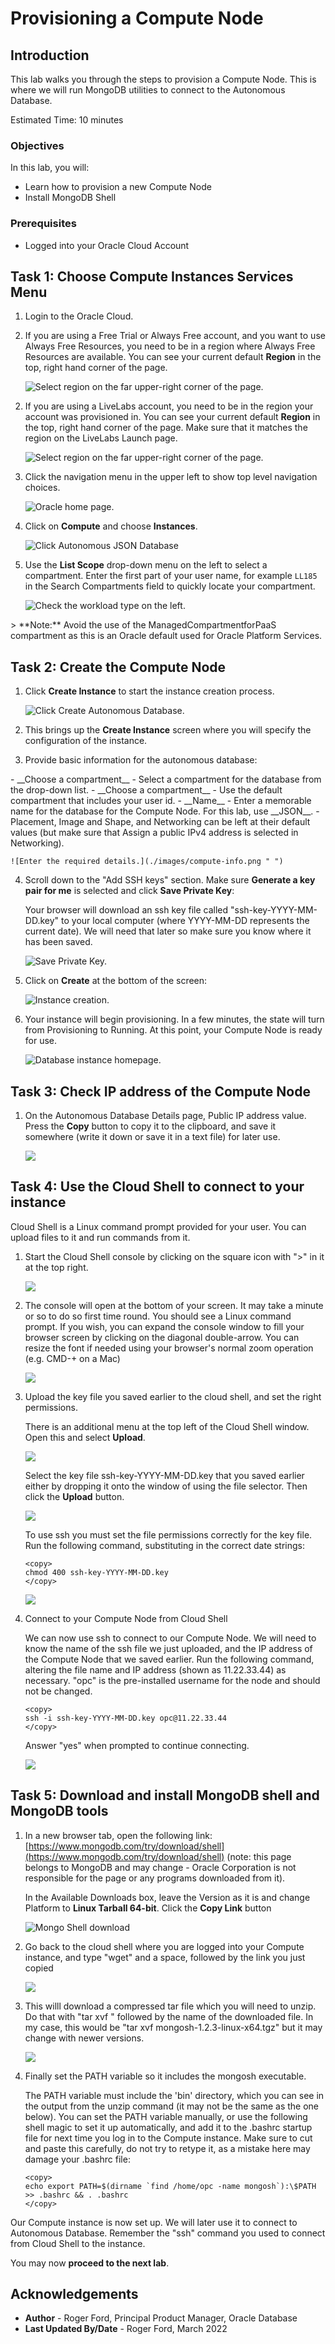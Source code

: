 # Provisioning a Compute Node

## Introduction

This lab walks you through the steps to provision a Compute Node. This is where we will run MongoDB utilities to connect to the Autonomous Database.

Estimated Time: 10 minutes

### Objectives

In this lab, you will:

* Learn how to provision a new Compute Node
* Install MongoDB Shell

### Prerequisites

* Logged into your Oracle Cloud Account

## Task 1: Choose Compute Instances Services Menu

1. Login to the Oracle Cloud.

<if type="freetier">

2. If you are using a Free Trial or Always Free account, and you want to use Always Free Resources, you need to be in a region where Always Free Resources are available. You can see your current default **Region** in the top, right hand corner of the page.

    ![Select region on the far upper-right corner of the page.](./images/region.png " ")

</if>
<if type="livelabs">

2. If you are using a LiveLabs account, you need to be in the region your account was provisioned in. You can see your current default **Region** in the top, right hand corner of the page. Make sure that it matches the region on the LiveLabs Launch page.

    ![Select region on the far upper-right corner of the page.](./images/region.png " ")

</if>

3. Click the navigation menu in the upper left to show top level navigation choices.

    ![Oracle home page.](./images/navigation.png " ")

4. Click on **Compute** and choose **Instances**.

    ![Click Autonomous JSON Database](./images/compute-instances.png " ")

5. Use the __List Scope__ drop-down menu on the left to select a compartment. <if type="livelabs">Enter the first part of your user name, for example `LL185` in the Search Compartments field to quickly locate your compartment.

    ![Check the workload type on the left.](images/livelabs-compartment.png " ")

</if>
<if type="freetier">
   > **Note:** Avoid the use of the ManagedCompartmentforPaaS compartment as this is an Oracle default used for Oracle Platform Services.
</if>

## Task 2: Create the Compute Node

1. Click **Create Instance** to start the instance creation process.

    ![Click Create Autonomous Database.](./images/create-instance.png " ")

2.  This brings up the __Create Instance__ screen where you will specify the configuration of the instance.

3. Provide basic information for the autonomous database:

<if type="freetier">
    - __Choose a compartment__ - Select a compartment for the database from the drop-down list.
</if>
<if type="livelabs">
    - __Choose a compartment__ - Use the default compartment that includes your user id.
</if>
    - __Name__ - Enter a memorable name for the database for the Compute Node. For this lab, use __JSON__.
    - Placement, Image and Shape, and Networking can be left at their default values (but make sure that Assign a public IPv4 address is selected in Networking).

    ![Enter the required details.](./images/compute-info.png " ")

4. Scroll down to the "Add SSH keys" section. Make sure __Generate a key pair for me__ is selected and click __Save Private Key__:

    Your browser will download an ssh key file called "ssh-key-YYYY-MM-DD.key" to your local computer (where YYYY-MM-DD represents the current date). We will need that later so make sure you know where it has been saved.

    ![Save Private Key.](./images/save-key.png " ")

5. Click on __Create__ at the bottom of the screen:

    ![Instance creation.](./images/final-create.png " ")


5.  Your instance will begin provisioning. In a few minutes, the state will turn from Provisioning to Running. At this point, your Compute Node is ready for use.

    ![Database instance homepage.](./images/provisioning.png " ")

## Task 3: Check IP address of the Compute Node

1. On the Autonomous Database Details page, Public IP address value. Press the __Copy__ button to copy it to the clipboard, and save it somewhere (write it down or save it in a text file) for later use.

    ![](./images/ip-address.png)

## Task 4: Use the Cloud Shell to connect to your instance

Cloud Shell is a Linux command prompt provided for your user. You can upload files to it and run commands from it.

1. Start the Cloud Shell console by clicking on the square icon with ">" in it at the top right.

	![](./images/open-console.png)

2. The console will open at the bottom of your screen. It may take a minute or so to do so first time round. You should see a Linux command prompt. If you wish, you can expand the console window to fill your browser screen by clicking on the diagonal double-arrow. You can resize the font if needed using your browser's normal zoom operation (e.g. CMD-+ on a Mac)

	![](./images/cloud-shell.png)

3. Upload the key file you saved earlier to the cloud shell, and set the right permissions.

    There is an additional menu at the top left of the Cloud Shell window. Open this and select __Upload__.

	![](./images/cloud-shell-upload.png)

    Select the key file ssh-key-YYYY-MM-DD.key that you saved earlier either by dropping it onto the window of using the file selector. Then click the __Upload__ button.

	![](./images/upload-key.png)

    To use ssh you must set the file permissions correctly for the key file. Run the following command, substituting in the correct date strings:

    ```
	<copy>
    chmod 400 ssh-key-YYYY-MM-DD.key
    </copy>
	```
	![](./images/chmod.png)

4. Connect to your Compute Node from Cloud Shell

    We can now use ssh to connect to our Compute Node. We will need to know the name of the ssh file we just uploaded, and the IP address of the 
    Compute Node that we saved earlier. Run the following command, altering the file name and IP address (shown as 11.22.33.44) as necessary. 
    "opc" is the pre-installed username for the node and should not be changed. 

    ```
    <copy>
    ssh -i ssh-key-YYYY-MM-DD.key opc@11.22.33.44
    </copy>
    ```

    Answer "yes" when prompted to continue connecting.

    ![](./images/ssh-connect.png)

## Task 5: Download and install MongoDB shell and MongoDB tools

1. In a new browser tab, open the following link: [https://www.mongodb.com/try/download/shell](https://www.mongodb.com/try/download/shell) 
(note: this page belongs to MongoDB and may change - Oracle Corporation is not responsible for the page or any programs downloaded from it).

	In the Available Downloads box, leave the Version as it is and change Platform to __Linux Tarball 64-bit__. Click the __Copy Link__ button

	![Mongo Shell download](./images/mongosh-download.png)

2. Go back to the cloud shell where you are logged into your Compute instance, and type "wget" and a space, followed by the link you just copied

	![](./images/wget-mongosh.png)

3. This willl download a compressed tar file which you will need to unzip. Do that with "tar xvf " followed by the name of the downloaded file. In my case, this would be "tar xvf mongosh-1.2.3-linux-x64.tgz" but it may change with newer versions.

	![](./images/unzip.png)

4. Finally set the PATH variable so it includes the mongosh executable.

	The PATH variable must include the 'bin' directory, which you can see in the output from the unzip command (it may not be the same as the one below). 
    You can set the PATH variable manually, or use the following shell magic to set it up automatically, and add it to the .bashrc startup file
    for next time you log in to the Compute instance. Make sure to cut and paste this carefully, do not try to retype it, as a mistake here may damage your 
    .bashrc file:

    ```
	<copy>
    echo export PATH=$(dirname `find /home/opc -name mongosh`):\$PATH >> .bashrc && . .bashrc
	</copy>
	```

Our Compute instance is now set up. We will later use it to connect to Autonomous Database. Remember the "ssh" command you used to connect from Cloud Shell to the instance.

You may now **proceed to the next lab**.

## Acknowledgements

- **Author** - Roger Ford, Principal Product Manager, Oracle Database
- **Last Updated By/Date** - Roger Ford, March 2022
